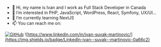 - 👋 Hi, my name is Ivan and I work as Full Stack Developer in Canada
- 👀 I’m interested in PHP, JavaScript, WordPress, React, Symfony, UX/UI...
- 🌱 I’m currently learning NextJS
- 📫 You can reach me on:

[![GitHub](https://img.shields.io/badge/GitHub-shoowack-000000?style=for-the-badge&logo=GitHub&logoColor=white)](https://github.com/shoowack/)
![https://www.linkedin.com/in/ivan-suvak-martinovic/](https://img.shields.io/badge/LinkedIn-ivan--suvak--martinovic-0a66c2)


<!---
shoowack/shoowack is a ✨ special ✨ repository because its `README.md` (this file) appears on your GitHub profile.
You can click the Preview link to take a look at your changes.
--->
